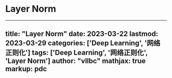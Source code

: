 # Layer Norm

---
title: "Layer Norm"
date: 2023-03-22
lastmod: 2023-03-29
categories: ['Deep Learning', '网络正则化']
tags: ['Deep Learning', '网络正则化', 'Layer Norm']
author: "vllbc"
mathjax: true
markup: pdc
---

